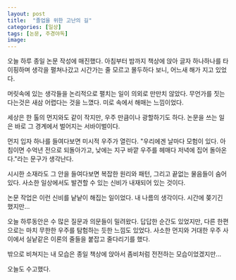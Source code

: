 ```yaml
---
layout: post
title:  "졸업을 위한 고난의 길"
categories: [일상]
tags: [논문, 주경야독]
image: 
---
```


오늘 하루 종일 논문 작성에 매진했다. 아침부터 밤까지 책상에 앉아 글자 하나하나를 타이핑하며 생각을 펼쳐나갔고 시간가는 줄 모르고 몰두하다 보니, 어느새 해가 지고 있었다.

머릿속에 있는 생각들을 논리적으로 펼치는 일이 의외로 만만치 않았다. 무언가를 짓는다는것은 새삼 어렵다는 것을 느꼈다. 미로 속에서 해매는 느낌이었다.

세상은 한 톨의 먼지와도 같이 작지만, 우주 만큼이나 광할하기도 하다. 논문을 쓰는 일은 바로 그 경계에서 벌어지는 서바이벌이다.

먼지 입자 하나를 들여다보면 미시적 우주가 열린다. "우리에겐 날마다 모험이 있다. 아침이면 수억년 전으로 되돌아가고, 낮에는 지구 바깥 우주를 헤매다 저녁에 집어 돌아온다."라는 문구가 생각난다.

시시한 소재라도 그 안을 들여다보면 복잡한 원리와 패턴, 그리고 끝없는 물음들이 숨어 있다. 사소한 일상에서도 발견할 수 있는 신비가 내재되어 있는 것이다.

논문 작업은 이런 신비를 낱낱이 해집는 일이었다. 내 나름의 생각이다. 시간에 쫒기긴 했지만...

오늘 하루동안은 수 많은 질문과 의문들이 밀려왔다. 답답한 순간도 있었지만, 다른 한편으로는 마치 무한한 우주를 탐험하는 듯한 느낌도 있었다. 사소한 먼지와 거대한 우주 사이에서 실낱같은 이론의 줄들을 붙잡고 줄다리기를 했다.

밖으로 비쳐지는 내 모습은 종일 책상에 앉아서 좀비처럼 전전하는 모습이었겠지만...

오늘도 수고했다.
